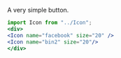 A very simple button.

```jsx
import Icon from "../Icon";
<div>
<Icon name="facebook" size="20" />
<Icon name="bin2" size="20"/>
</div>
```